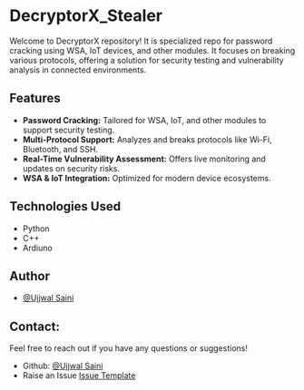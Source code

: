 # DecryptorX_Stealer
Welcome to DecryptorX repository!
It is specialized repo for password cracking using WSA, IoT devices, and other modules. It focuses on breaking various protocols, offering a solution for security testing and vulnerability analysis in connected environments.

## Features

- **Password Cracking:** Tailored for WSA, IoT, and other modules to support security testing.
- **Multi-Protocol Support:** Analyzes and breaks protocols like Wi-Fi, Bluetooth, and SSH.
- **Real-Time Vulnerability Assessment:** Offers live monitoring and updates on security risks.
- **WSA & IoT Integration:** Optimized for modern device ecosystems.
## Technologies Used
- Python
- C++
- Ardiuno
## Author

- [@Ujjwal Saini](https://github.com/UjjwalSaini07)

## Contact:

Feel free to reach out if you have any questions or suggestions!

- Github: [@Ujjwal Saini](https://github.com/UjjwalSaini07)
- Raise an Issue [Issue Template](https://github.com/UjjwalSaini07/DecryptorX_Stealer/issues/new)


